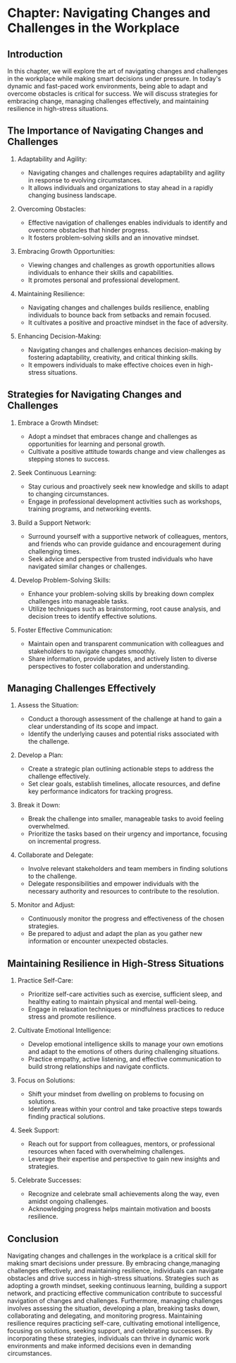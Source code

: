Chapter: Navigating Changes and Challenges in the Workplace
===========================================================

Introduction
------------

In this chapter, we will explore the art of navigating changes and challenges in the workplace while making smart decisions under pressure. In today's dynamic and fast-paced work environments, being able to adapt and overcome obstacles is critical for success. We will discuss strategies for embracing change, managing challenges effectively, and maintaining resilience in high-stress situations.

The Importance of Navigating Changes and Challenges
---------------------------------------------------

1. Adaptability and Agility:

   * Navigating changes and challenges requires adaptability and agility in response to evolving circumstances.
   * It allows individuals and organizations to stay ahead in a rapidly changing business landscape.
2. Overcoming Obstacles:

   * Effective navigation of challenges enables individuals to identify and overcome obstacles that hinder progress.
   * It fosters problem-solving skills and an innovative mindset.
3. Embracing Growth Opportunities:

   * Viewing changes and challenges as growth opportunities allows individuals to enhance their skills and capabilities.
   * It promotes personal and professional development.
4. Maintaining Resilience:

   * Navigating changes and challenges builds resilience, enabling individuals to bounce back from setbacks and remain focused.
   * It cultivates a positive and proactive mindset in the face of adversity.
5. Enhancing Decision-Making:

   * Navigating changes and challenges enhances decision-making by fostering adaptability, creativity, and critical thinking skills.
   * It empowers individuals to make effective choices even in high-stress situations.

Strategies for Navigating Changes and Challenges
------------------------------------------------

1. Embrace a Growth Mindset:

   * Adopt a mindset that embraces change and challenges as opportunities for learning and personal growth.
   * Cultivate a positive attitude towards change and view challenges as stepping stones to success.
2. Seek Continuous Learning:

   * Stay curious and proactively seek new knowledge and skills to adapt to changing circumstances.
   * Engage in professional development activities such as workshops, training programs, and networking events.
3. Build a Support Network:

   * Surround yourself with a supportive network of colleagues, mentors, and friends who can provide guidance and encouragement during challenging times.
   * Seek advice and perspective from trusted individuals who have navigated similar changes or challenges.
4. Develop Problem-Solving Skills:

   * Enhance your problem-solving skills by breaking down complex challenges into manageable tasks.
   * Utilize techniques such as brainstorming, root cause analysis, and decision trees to identify effective solutions.
5. Foster Effective Communication:

   * Maintain open and transparent communication with colleagues and stakeholders to navigate changes smoothly.
   * Share information, provide updates, and actively listen to diverse perspectives to foster collaboration and understanding.

Managing Challenges Effectively
-------------------------------

1. Assess the Situation:

   * Conduct a thorough assessment of the challenge at hand to gain a clear understanding of its scope and impact.
   * Identify the underlying causes and potential risks associated with the challenge.
2. Develop a Plan:

   * Create a strategic plan outlining actionable steps to address the challenge effectively.
   * Set clear goals, establish timelines, allocate resources, and define key performance indicators for tracking progress.
3. Break it Down:

   * Break the challenge into smaller, manageable tasks to avoid feeling overwhelmed.
   * Prioritize the tasks based on their urgency and importance, focusing on incremental progress.
4. Collaborate and Delegate:

   * Involve relevant stakeholders and team members in finding solutions to the challenge.
   * Delegate responsibilities and empower individuals with the necessary authority and resources to contribute to the resolution.
5. Monitor and Adjust:

   * Continuously monitor the progress and effectiveness of the chosen strategies.
   * Be prepared to adjust and adapt the plan as you gather new information or encounter unexpected obstacles.

Maintaining Resilience in High-Stress Situations
------------------------------------------------

1. Practice Self-Care:

   * Prioritize self-care activities such as exercise, sufficient sleep, and healthy eating to maintain physical and mental well-being.
   * Engage in relaxation techniques or mindfulness practices to reduce stress and promote resilience.
2. Cultivate Emotional Intelligence:

   * Develop emotional intelligence skills to manage your own emotions and adapt to the emotions of others during challenging situations.
   * Practice empathy, active listening, and effective communication to build strong relationships and navigate conflicts.
3. Focus on Solutions:

   * Shift your mindset from dwelling on problems to focusing on solutions.
   * Identify areas within your control and take proactive steps towards finding practical solutions.
4. Seek Support:

   * Reach out for support from colleagues, mentors, or professional resources when faced with overwhelming challenges.
   * Leverage their expertise and perspective to gain new insights and strategies.
5. Celebrate Successes:

   * Recognize and celebrate small achievements along the way, even amidst ongoing challenges.
   * Acknowledging progress helps maintain motivation and boosts resilience.

Conclusion
----------

Navigating changes and challenges in the workplace is a critical skill for making smart decisions under pressure. By embracing change,managing challenges effectively, and maintaining resilience, individuals can navigate obstacles and drive success in high-stress situations. Strategies such as adopting a growth mindset, seeking continuous learning, building a support network, and practicing effective communication contribute to successful navigation of changes and challenges. Furthermore, managing challenges involves assessing the situation, developing a plan, breaking tasks down, collaborating and delegating, and monitoring progress. Maintaining resilience requires practicing self-care, cultivating emotional intelligence, focusing on solutions, seeking support, and celebrating successes. By incorporating these strategies, individuals can thrive in dynamic work environments and make informed decisions even in demanding circumstances.
